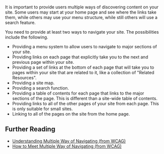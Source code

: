 It is important to provide users multiple ways of discovering content on your site. Some users may start at your home page and see where the links take them, while others may use your menu structure, while still others will use a search feature.

You need to provide at least two ways to navigate your site. The possibilities include the following.

-   Providing a menu system to allow users to navigate to major sections of your site.
-   Providing links on each page that explicitly take you to the next and previous page within your site.
-   Providing a set of links at the bottom of each page that will take you to pages within your site that are related to it, like a collection of "Related Resources".
-   Providing a site map.
-   Providing a search function.
-   Providing a table of contents for each page that links to the major sections of the page. This is different than a site-wide table of contents.
-   Providing links to all of the other pages of your site from each page. This is only suitable for small sites.
-   Linking to all of the pages on the site from the home page.

Further Reading
---------------

-   [Understanding Multiple Way of Navigating (from WCAG)](http://www.w3.org/TR/UNDERSTANDING-WCAG20/navigation-mechanisms-mult-loc.html)
-   [How to Meet Multiple Way of Navigating (from WCAG)](http://www.w3.org/WAI/WCAG20/quickref/#qr-navigation-mechanisms-mult-loc)

